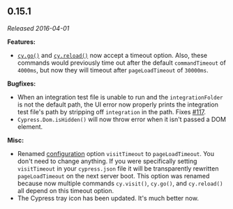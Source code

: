 ## 0.15.1

_Released 2016-04-01_

**Features:**

- [`cy.go()`](/api/commands/go) and [`cy.reload()`](/api/commands/reload) now
  accept a timeout option. Also, these commands would previously time out after
  the default `commandTimeout` of `4000ms`, but now they will timeout after
  `pageLoadTimeout` of `30000ms`.

**Bugfixes:**

- When an integration test file is unable to run and the `integrationFolder` is
  not the default path, the UI error now properly prints the integration test
  file's path by stripping off `integration` in the path. Fixes
  [#117](https://github.com/cypress-io/cypress/issues/117).
- `Cypress.Dom.isHidden()` will now throw error when it isn't passed a DOM
  element.

**Misc:**

- Renamed [configuration](/guides/references/configuration) option
  `visitTimeout` to `pageLoadTimeout`. You don't need to change anything. If you
  were specifically setting `visitTimeout` in your `cypress.json` file it will
  be transparently rewritten `pageLoadTimeout` on the next server boot. This
  option was renamed because now multiple commands `cy.visit()`, `cy.go()`, and
  `cy.reload()` all depend on this timeout option.
- The Cypress tray icon has been updated. It's much better now.
